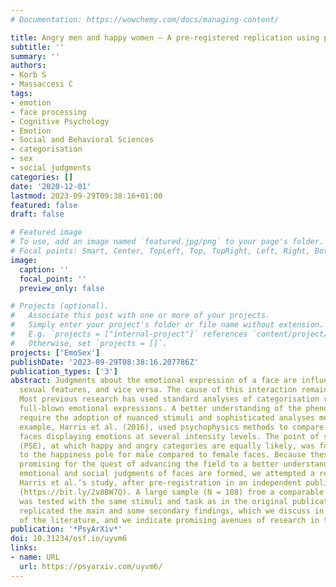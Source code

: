 ```yaml
---
# Documentation: https://wowchemy.com/docs/managing-content/

title: Angry men and happy women – A pre-registered replication using psychophysics
subtitle: ''
summary: ''
authors:
- Korb S
- Massaccesi C
tags:
- emotion
- face processing
- Cognitive Psychology
- Emotion
- Social and Behavioral Sciences
- categorisation
- sex
- social judgments
categories: []
date: '2020-12-01'
lastmod: 2023-09-29T09:38:16+01:00
featured: false
draft: false

# Featured image
# To use, add an image named `featured.jpg/png` to your page's folder.
# Focal points: Smart, Center, TopLeft, Top, TopRight, Left, Right, BottomLeft, Bottom, BottomRight.
image:
  caption: ''
  focal_point: ''
  preview_only: false

# Projects (optional).
#   Associate this post with one or more of your projects.
#   Simply enter your project's folder or file name without extension.
#   E.g. `projects = ["internal-project"]` references `content/project/deep-learning/index.md`.
#   Otherwise, set `projects = []`.
projects: ['EmoSex']
publishDate: '2023-09-29T08:38:16.207786Z'
publication_types: ['3']
abstract: Judgments about the emotional expression of a face are influenced by its
  sexual features, and vice versa. The cause of this interaction remains unclear.
  Most previous research has used standard analyses of categorisation responses to
  full-blown emotional expressions. A better understanding of the phenomenon may however
  require the adoption of nuanced stimuli and sophisticated analyses methods. For
  example, Harris et al. (2016), used psychophysics methods to compare responses to
  faces displaying emotions at several intensity levels. The point of subjective equality
  (PSE), at which happy and angry categories are equally likely, was found to be closer
  to the happiness pole for male compared to female faces. Because these methods seem
  promising for the quest of advancing the field to a better understanding of how
  emotional and social judgments of faces are formed, we attempted a replication of
  Harris et al.’s study, after pre-registration in an independent public registry
  (https://bit.ly/2v8BW7Q). A large sample (N = 108) from a comparable population
  was tested with the same stimuli and task as in the original publication. We successfully
  replicated the main and some secondary findings, which we discuss in the context
  of the literature, and we indicate promising avenues of research in this domain.
publication: '*PsyArXiv*'
doi: 10.31234/osf.io/uyvm6
links:
- name: URL
  url: https://psyarxiv.com/uyvm6/
---
```

